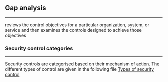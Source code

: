 
## **Gap analysis**
---
reviews the control objectives for a particular organization, system, or service and then examines the controls designed to achieve those objectives


### Security control categories 
---
Security controls are categorised based on their mechanism of action.
The different types of control are given in the following file 
[Types of security control](../concepts/Types%20of%20security%20control.md)